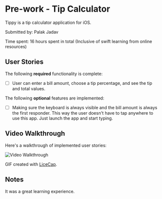 # Pre-work - Tip Calculator

Tippy is a tip calculator application for iOS.

Submitted by: Palak Jadav

Time spent: 16 hours spent in total (Inclusive of swift learning from online resources)

## User Stories

The following **required** functionality is complete:

* [ ] User can enter a bill amount, choose a tip percentage, and see the tip and total values.

The following **optional** features are implemented:

* [ ] Making sure the keyboard is always visible and the bill amount is always the first responder. 
This way the user doesn't have to tap anywhere to use this app. Just launch the app and start typing.

## Video Walkthrough 

Here's a walkthrough of implemented user stories:

<img src='http://i.imgur.com/xuruQ5f.gif?1' title='Video Walkthrough' width='' alt='Video Walkthrough' />

GIF created with [LiceCap](http://www.cockos.com/licecap/).

## Notes

It was a great learning experience.
